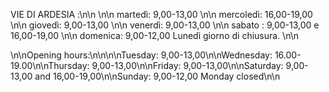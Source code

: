 VIE DI ARDESIA
:\n\n \n\n martedì: 9,00-13,00 \n\n mercoledì: 16,00-19,00 \n\n giovedì: 9,00-13,00 \n\n venerdì: 9,00-13,00 \n\n sabato : 9,00-13,00 e 16,00-19,00 \n\n domenica: 9,00-12,00 Lunedì giorno di chiusura. \n\n

\n\nOpening hours:\n\n\n\nTuesday: 9,00-13,00\n\nWednesday: 16.00-19.00\n\nThursday: 9,00-13,00\n\nFriday: 9,00-13,00\n\nSaturday: 9,00-13,00 and 16,00-19,00\n\nSunday: 9,00-12,00 Monday closed\n\n
